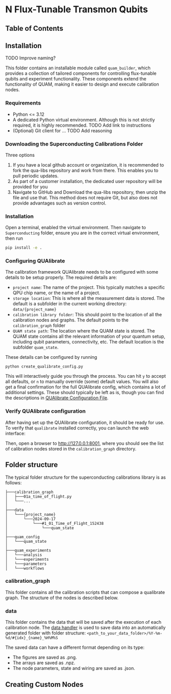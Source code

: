 # N Flux-Tunable Transmon Qubits

## Table of Contents

## Installation

TODO Improve naming?

This folder contains an installable module called `quam_builder`, which provides a collection of tailored components for controlling flux-tunable qubits and experiment functionality. These components extend the functionality of QUAM, making it easier to design and execute calibration nodes.

### Requirements

- Python <= 3.12
- A dedicated Python virtual environment.
  Although this is not strictly required, it is highly recommended.
  TODO Add link to instructions
- (Optional) Git client for ...
  TODO Add reasoning

### Downloading the Superconducting Calibrations Folder

Three options

1. If you have a local github account or organization, it is recommended to fork the qua-libs repository and work from there. This enables you to pull periodic updates.
2. As part of a customer installation, the dedicated user repository will be provided for you
3. Navigate to GitHub and Download the qua-libs repository, then unzip the file and use that.
   This method does not require Git, but also does not provide advantages such as version control.

### Installation

Open a terminal, enabled the virtual environment. Then navigate to `Superconducting` folder, ensure you are in the correct virtual environment, then run

```bash
pip install -e .
```

### Configuring QUAlibrate

The calibration framework QUAlibrate needs to be configured with some details to be setup properly. The required details are:

- `project name`: The name of the project. This typically matches a specific QPU chip name, or the name of a project.
- `storage location`: This is where all the measurement data is stored.
  The default is a subfolder in the current working directory: `data/{project_name}`
- `calibration library folder`: This should point to the location of all the calibration nodes and graphs.
  The default points to the `calibration_graph` folder
- `QUAM state path`: The location where the QUAM state is stored.
  The QUAM state contains all the relevant information of your quantum setup, including qubit parameters, connectivity, etc.
  The default location is the subfolder `quam_state`.

These details can be configured by running

```shell
python create_qualibrate_config.py
```

This will interactively guide you through the process. You can hit `y` to accept all defaults, or `n` to manually override (some) default values.
You will also get a final confirmation for the full QUAlibrate config, which contains a lot of additional settings. These should typically be left as is, though you can find the descriptions in [QUAlibrate Configuration File](https://qua-platform.github.io/qualibrate/configuration/).

### Verify QUAlibrate configuration

After having set up the QUAlibrate configuration, it should be ready for use.
To verify that `qualibrate` installed correctly, you can launch the web interface:

Then, open a browser to http://127.0.0.1:8001, where you should see the list of calibration nodes stored in the
`calibration_graph` directory.

## Folder structure

The typical folder structure for the superconducting calibrations library is as follows:

```
├───calibration_graph
│   ├───01a_time_of_flight.py
│   └───...
│
├───data
│   └───{project_name}
│       └───2024-09-17
│           └───#1_01_Time_of_Flight_152438
│               └───quam_state
│
├───quam_config
│   └───quam_state
│
├───quam_experiments
│   └───analysis
│   └───experiments
│   └───parameters
│   └───workflows
```

### calibration_graph

This folder contains all the calibration scripts that can compose a qualibrate graph.
The structure of the nodes is described below.

### data

This folder contains the data that will be saved after the execution of each calibration node.
The [data handler](https://github.com/qua-platform/py-qua-tools/tree/main/qualang_tools/results#data-handler) is used to save data into an automatically generated folder with folder structure:
`<path_to_your_data_folder>/%Y-%m-%d/#{idx}_{name}_%H%M%S`

The saved data can have a different format depending on its type:

- The figures are saved as .png.
- The arrays are saved as .npz.
- The node parameters, state and wiring are saved as .json.

## Creating Custom Nodes
